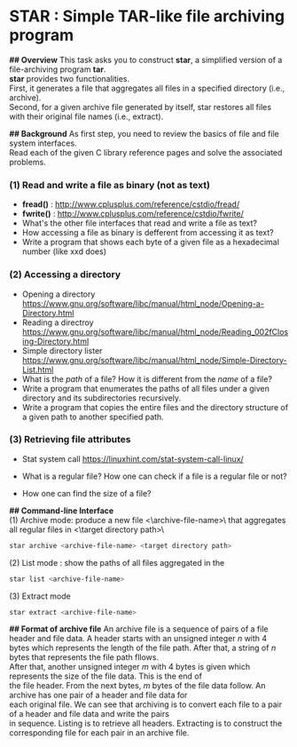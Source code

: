 # STAR : Simple TAR-like file archiving program

__## Overview__
This task asks you to construct __star__, a simplified version of a file-archiving program __tar__.  
__star__ provides two functionalities.  
First, it generates a file that aggregates all files in a specified directory (i.e., archive).  
Second, for a given archive file generated by itself, star restores all files with their original file names (i.e., extract).  

__## Background__
As first step, you need to review the basics of file and file system interfaces.  
Read each of the given C library reference pages and solve the associated problems.  

### (1) Read and write a file as binary (not as text)

+ __fread()__ : <http://www.cplusplus.com/reference/cstdio/fread/>  
+ __fwrite()__ : <http://www.cplusplus.com/reference/cstdio/fwrite/>  
+ What's the other file interfaces that read and write a file as text?  
+ How accessing a file as binary is defferent from accessing it as text?  
+ Write a program that shows each byte of a given file as a hexadecimal number (like xxd does)  

### (2) Accessing a directory
+ Opening a directory  <https://www.gnu.org/software/libc/manual/html_node/Opening-a-Directory.html>
+ Reading a directroy  <https://www.gnu.org/software/libc/manual/html_node/Reading_002fClosing-Directory.html>  
+ Simple directory lister  <https://www.gnu.org/software/libc/manual/html_node/Simple-Directory-List.html>  
+ What is the _path_ of a file? How it is different from the _name_ of a file?  
+ Write a program that enumerates the paths of all files under a given directory and its subdirectories recursively.  
+ Write a program that copies the entire files and the directory structure of a given path to another specified path.  

### (3) Retrieving file attributes  
+ Stat system call  <https://linuxhint.com/stat-system-call-linux/>    

+ What is a regular file? How one can check if a file is a regular file or not?    

+ How one can find the size of a file?    

__## Command-line Interface__  
(1) Archive mode: produce a new file <\archive-file-name>\ that aggregates all regular files in <\target directory path>\  
```bash
star archive <archive-file-name> <target directory path>  
```

(2) List mode : show the paths of all files aggregated in the
```bash
star list <archive-file-name>  
```

(3) Extract mode  
```bash
star extract <archive-file-name>
```

__## Format of archive file__
An archive file is a sequence of pairs of a file header and file data. A header starts with an unsigned integer _n_ with 4  
bytes which represents the length of the file path. After that, a string of _n_ bytes that represents the file path fllows.  
After that, another unsigned integer _m_ with 4 bytes is given which represents the size of the file data. This is the end of  
the file header. From the next bytes, _m_ bytes of the file data follow. An archive has one pair of a header and file data for  
each original file. We can see that archiving is to convert each file to a pair of a header and file data and write the pairs  
in sequence. Listing is to retrieve all headers. Extracting is to construct the corresponding file for each pair in an archive file.